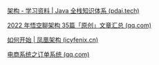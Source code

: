 [架构 - 学习资料 | Java 全栈知识体系 (pdai.tech)](https://www.pdai.tech/md/arch/arch-x-books.html)

[2022 年悟空聊架构 35篇「原创」文章汇总 (qq.com)](https://mp.weixin.qq.com/s/YY4L3cpCV3KEspKJWGq3oA)

[如何开始 | 凤凰架构 (icyfenix.cn)](https://icyfenix.cn/exploration/guide/quick-start.html)

[电商系统之订单系统 (qq.com)](https://mp.weixin.qq.com/s/cV-iDCkrTx86TKbHA3U2Sw)





